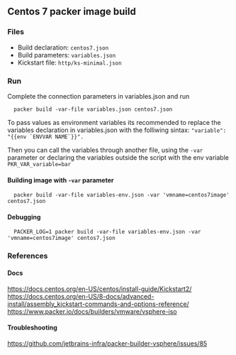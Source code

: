 ## Centos 7 packer image build

### Files

 * Build declaration: `centos7.json`
 * Build parameters: `variables.json`
 * Kickstart file: `http/ks-minimal.json`

### Run

Complete the connection parameters in variables.json and run 

```
  packer build -var-file variables.json centos7.json
```

To pass values as environment variables its recommended to replace the variables declaration in variables.json with the folliwing sintax: ``"variable": "{{env `ENVVAR NAME`}}".``

Then you can call the variables through another file, using the `-var` parameter or declaring the variables outside the script with the env variable `PKR_VAR_variable=bar`

#### Building image with `-var` parameter

```
  packer build -var-file variables-env.json -var 'vmname=centos7image' centos7.json
```

#### Debugging

```
  PACKER_LOG=1 packer build -var-file variables-env.json -var 'vmname=centos7image' centos7.json
```
### References

#### Docs
https://docs.centos.org/en-US/centos/install-guide/Kickstart2/
https://docs.centos.org/en-US/8-docs/advanced-install/assembly_kickstart-commands-and-options-reference/
https://www.packer.io/docs/builders/vmware/vsphere-iso

#### Troubleshooting
https://github.com/jetbrains-infra/packer-builder-vsphere/issues/85
